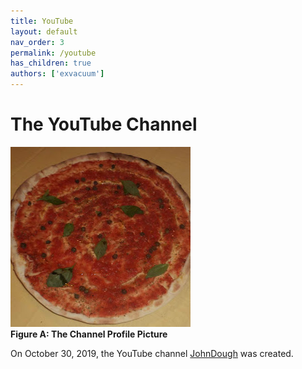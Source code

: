 ```yaml
---
title: YouTube
layout: default
nav_order: 3
permalink: /youtube
has_children: true
authors: ['exvacuum']
---
```


# The YouTube Channel
![Channel Profile Picture]
<br>
**Figure A: The Channel Profile Picture**

On October 30, 2019, the YouTube channel [JohnDough](https://www.youtube.com/channel/UC0Ebq-NNBboBxy1fRrRj2cA) was created.

[Channel Profile Picture]: ../assets/img/unnamed.jpg